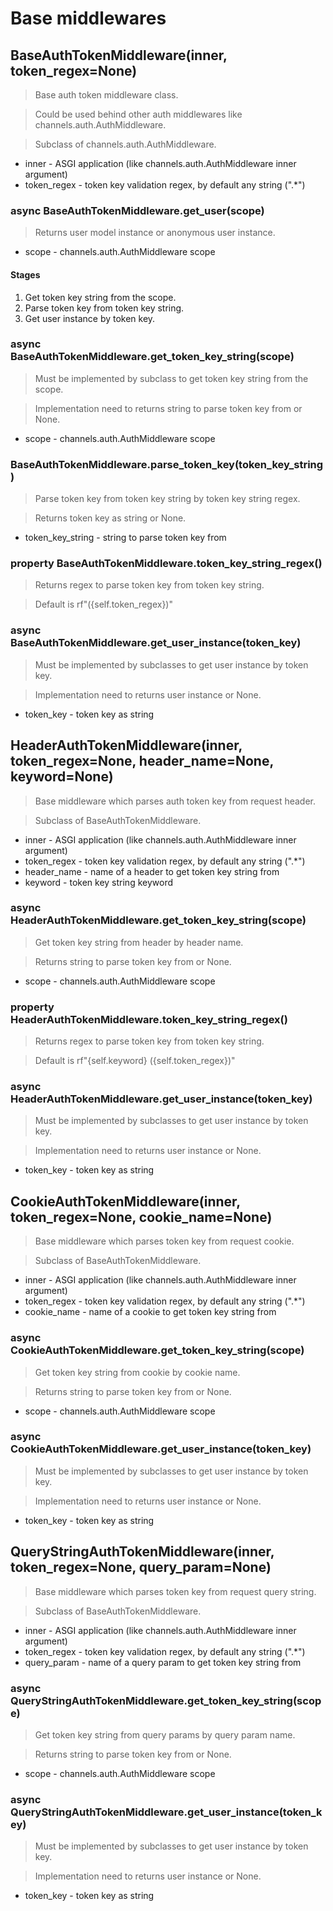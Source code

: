 # Base middlewares


## BaseAuthTokenMiddleware(inner, token_regex=None)
> Base auth token middleware class.

> Could be used behind other auth middlewares like channels.auth.AuthMiddleware.

> Subclass of channels.auth.AuthMiddleware.

- inner - ASGI application (like channels.auth.AuthMiddleware inner argument)
- token_regex - token key validation regex, by default any string (".*")


### async BaseAuthTokenMiddleware.get_user(scope)
> Returns user model instance or anonymous user instance.

- scope - channels.auth.AuthMiddleware scope

#### Stages
1. Get token key string from the scope.
2. Parse token key from token key string.
3. Get user instance by token key.


### async BaseAuthTokenMiddleware.get_token_key_string(scope)
> Must be implemented by subclass to get token key string from the scope.

> Implementation need to returns string to parse token key from or None.

- scope - channels.auth.AuthMiddleware scope


### BaseAuthTokenMiddleware.parse_token_key(token_key_string)
> Parse token key from token key string by token key string regex.

> Returns token key as string or None.

- token_key_string - string to parse token key from


### property BaseAuthTokenMiddleware.token_key_string_regex()
> Returns regex to parse token key from token key string.

> Default is rf"({self.token_regex})"


### async BaseAuthTokenMiddleware.get_user_instance(token_key)
> Must be implemented by subclasses to get user instance by token key.

> Implementation need to returns user instance or None.

- token_key - token key as string


## HeaderAuthTokenMiddleware(inner, token_regex=None, header_name=None, keyword=None)
> Base middleware which parses auth token key from request header.

> Subclass of BaseAuthTokenMiddleware.

- inner - ASGI application (like channels.auth.AuthMiddleware inner argument)
- token_regex - token key validation regex, by default any string (".*")
- header_name - name of a header to get token key string from
- keyword - token key string keyword


### async HeaderAuthTokenMiddleware.get_token_key_string(scope)
> Get token key string from header by header name.

> Returns string to parse token key from or None.

- scope - channels.auth.AuthMiddleware scope


### property HeaderAuthTokenMiddleware.token_key_string_regex()
> Returns regex to parse token key from token key string.

> Default is rf"{self.keyword} ({self.token_regex})"


### async HeaderAuthTokenMiddleware.get_user_instance(token_key)
> Must be implemented by subclasses to get user instance by token key.

> Implementation need to returns user instance or None.

- token_key - token key as string


## CookieAuthTokenMiddleware(inner, token_regex=None, cookie_name=None)
> Base middleware which parses token key from request cookie.

> Subclass of BaseAuthTokenMiddleware.

- inner - ASGI application (like channels.auth.AuthMiddleware inner argument)
- token_regex - token key validation regex, by default any string (".*")
- cookie_name - name of a cookie to get token key string from


### async CookieAuthTokenMiddleware.get_token_key_string(scope)
> Get token key string from cookie by cookie name.

> Returns string to parse token key from or None.

- scope - channels.auth.AuthMiddleware scope


### async CookieAuthTokenMiddleware.get_user_instance(token_key)
> Must be implemented by subclasses to get user instance by token key.

> Implementation need to returns user instance or None.

- token_key - token key as string


## QueryStringAuthTokenMiddleware(inner, token_regex=None, query_param=None)
> Base middleware which parses token key from request query string.

> Subclass of BaseAuthTokenMiddleware.

- inner - ASGI application (like channels.auth.AuthMiddleware inner argument)
- token_regex - token key validation regex, by default any string (".*")
- query_param - name of a query param to get token key string from


### async QueryStringAuthTokenMiddleware.get_token_key_string(scope)
> Get token key string from query params by query param name.

> Returns string to parse token key from or None.

- scope - channels.auth.AuthMiddleware scope


### async QueryStringAuthTokenMiddleware.get_user_instance(token_key)
> Must be implemented by subclasses to get user instance by token key.

> Implementation need to returns user instance or None.

- token_key - token key as string
